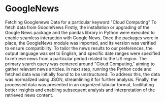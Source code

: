 # GoogleNews
Fetching Googlenews Data for a particular keyword "Cloud Computing"
To fetch data from GoodleNews
Firstly, the installation or upgrading of the Google News package and the pandas library in Python were executed to enable seamless interaction with Google News.
Once the packages were in place, the GoogleNews module was imported, and its version was verified to ensure compatibility. 
To tailor the news results to our preferences, the output language was set to English, and specific date ranges were specified to retrieve news from a particular period related to the US region. The primary search query was centered around "Cloud Computing," aiming to gather relevant news articles.
In next step, running the Python code and fetched data was initially found to be unstructured. To address this, the data was normalized using JSON, streamlining it for further analysis. Finally, the processed data was presented in an organized tabular format, facilitating better insights and enabling subsequent analysis and interpretation of the retrieved news content.
